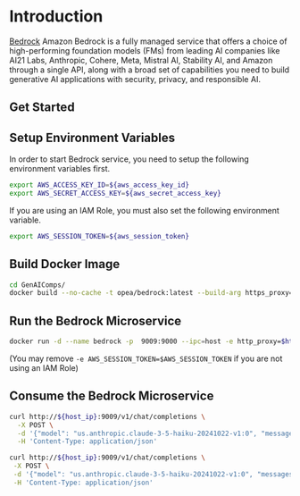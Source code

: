 # Introduction

[Bedrock](https://aws.amazon.com/bedrock) Amazon Bedrock is a fully managed service that offers a choice of high-performing foundation models (FMs) from leading AI companies like AI21 Labs, Anthropic, Cohere, Meta, Mistral AI, Stability AI, and Amazon through a single API, along with a broad set of capabilities you need to build generative AI applications with security, privacy, and responsible AI.

## Get Started

## Setup Environment Variables

In order to start Bedrock service, you need to setup the following environment variables first.

```bash
export AWS_ACCESS_KEY_ID=${aws_access_key_id}
export AWS_SECRET_ACCESS_KEY=${aws_secret_access_key}
```

If you are using an IAM Role, you must also set the following environment variable.
```bash
export AWS_SESSION_TOKEN=${aws_session_token}
```

## Build Docker Image 

```bash
cd GenAIComps/
docker build --no-cache -t opea/bedrock:latest --build-arg https_proxy=$https_proxy --build-arg http_proxy=$http_proxy -f comps/llms/src/text-generation/Dockerfile .
```

## Run the Bedrock Microservice

```bash
docker run -d --name bedrock -p  9009:9000 --ipc=host -e http_proxy=$http_proxy -e https_proxy=$https_proxy -e LLM_COMPONENT_NAME="OpeaTextGenBedrock" -e AWS_ACCESS_KEY_ID=$AWS_ACCESS_KEY_ID -e AWS_SECRET_ACCESS_KEY=$AWS_SECRET_ACCESS_KEY -e AWS_SESSION_TOKEN=$AWS_SESSION_TOKEN opea/bedrock:latest
```
(You may remove `-e AWS_SESSION_TOKEN=$AWS_SESSION_TOKEN` if you are not using an IAM Role)

## Consume the Bedrock Microservice

```bash
curl http://${host_ip}:9009/v1/chat/completions \
  -X POST \
  -d '{"model": "us.anthropic.claude-3-5-haiku-20241022-v1:0", "messages": [{"role": "user", "content": "What is Deep Learning?"}], "max_tokens":17}' \
  -H 'Content-Type: application/json'

curl http://${host_ip}:9009/v1/chat/completions \
 -X POST \
 -d '{"model": "us.anthropic.claude-3-5-haiku-20241022-v1:0", "messages": [{"role": "user", "content": "What is Deep Learning?"}], "max_tokens":17, "stream": "true"}' \
 -H 'Content-Type: application/json'
```